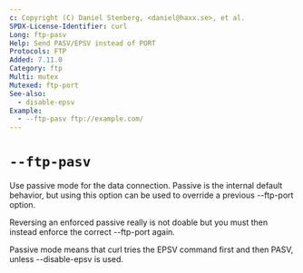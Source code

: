 ```yaml
---
c: Copyright (C) Daniel Stenberg, <daniel@haxx.se>, et al.
SPDX-License-Identifier: curl
Long: ftp-pasv
Help: Send PASV/EPSV instead of PORT
Protocols: FTP
Added: 7.11.0
Category: ftp
Multi: mutex
Mutexed: ftp-port
See-also:
  - disable-epsv
Example:
  - --ftp-pasv ftp://example.com/
---
```


# `--ftp-pasv`

Use passive mode for the data connection. Passive is the internal default
behavior, but using this option can be used to override a previous --ftp-port
option.

Reversing an enforced passive really is not doable but you must then instead
enforce the correct --ftp-port again.

Passive mode means that curl tries the EPSV command first and then PASV,
unless --disable-epsv is used.
